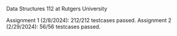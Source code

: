 Data Structures 112 at Rutgers University

Assignment 1 (2/8/2024): 212/212 testcases passed.
Assignment 2 (2/29/2024): 56/56 testcases passed.
